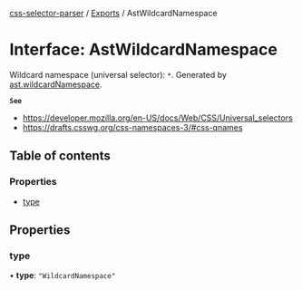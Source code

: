 [css-selector-parser](../../README.md) / [Exports](../modules.md) / AstWildcardNamespace

# Interface: AstWildcardNamespace

Wildcard namespace (universal selector): `*`.
Generated by [ast.wildcardNamespace](AstFactory.md#wildcardnamespace).

**`See`**

 - https://developer.mozilla.org/en-US/docs/Web/CSS/Universal_selectors
 - https://drafts.csswg.org/css-namespaces-3/#css-qnames

## Table of contents

### Properties

- [type](AstWildcardNamespace.md#type)

## Properties

### type

• **type**: ``"WildcardNamespace"``
